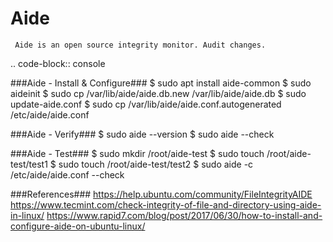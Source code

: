 Aide
=====

     Aide is an open source integrity monitor. Audit changes. 

.. code-block:: console

  ###Aide - Install & Configure###
  $ sudo apt install aide-common
  $ sudo aideinit
  $ sudo cp /var/lib/aide/aide.db.new /var/lib/aide/aide.db
  $ sudo update-aide.conf
  $ sudo cp /var/lib/aide/aide.conf.autogenerated /etc/aide/aide.conf
  
  ###Aide - Verify###
  $ sudo aide --version
  $ sudo aide --check

  ###Aide - Test###
  $ sudo mkdir /root/aide-test
  $ sudo touch /root/aide-test/test1
  $ sudo touch /root/aide-test/test2
  $ sudo aide -c /etc/aide/aide.conf --check


  ###References###
  https://help.ubuntu.com/community/FileIntegrityAIDE
  https://www.tecmint.com/check-integrity-of-file-and-directory-using-aide-in-linux/
  https://www.rapid7.com/blog/post/2017/06/30/how-to-install-and-configure-aide-on-ubuntu-linux/